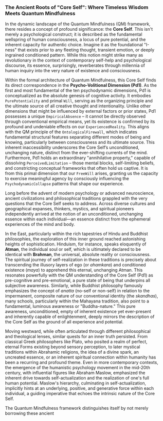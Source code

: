 ### The Ancient Roots of "Core Self": Where Timeless Wisdom Meets Quantum Mindfulness

In the dynamic landscape of the Quantum Mindfulness (QM) framework, there resides a concept of profound significance: the **Core Self**. This isn't merely a psychological construct; it is described as the fundamental wellspring of human consciousness, a locus of pure potential, and the inherent capacity for authentic choice. Imagine it as the foundational "I-ness" that exists prior to any fleeting thought, transient emotion, or deeply ingrained conditioned pattern. While this notion might strike many as revolutionary in the context of contemporary self-help and psychological discourse, its essence, surprisingly, reverberates through millennia of human inquiry into the very nature of existence and consciousness.

Within the formal architecture of Quantum Mindfulness, this Core Self finds its direct correspondence in the **Psycho-Volitional Dimension (Pd1)**. As the first and most fundamental of the ten psychodynamic dimensions, Pd1 is conceptualized as the absolute genesis of cognitive activity. It embodies `PurePotentiality` and primal `Will`, serving as the organizing principle and the ultimate source of all creative thought and intentionality. Unlike other dimensions that might be influenced by external factors or prior states, Pd1 possesses a unique `EmpiricalAbsence` – it cannot be directly observed through conventional empirical means, yet its existence is confirmed by its profound and undeniable effects on our `ExperiencedReality`. This aligns with the QM principle of the `OntologicalFirewall`, which indicates fundamental structural features separating different modes of being and knowing, particularly between consciousness and its ultimate source. This inherent inaccessibility underscores the Core Self’s unconditioned, unchanging nature, distinct from the ever-shifting currents of the mind. Furthermore, Pd1 holds an extraordinary "annihilative property," capable of dissolving `PerceivedLimitation` – those mental blocks, self-limiting beliefs, and constricting conceptual frameworks that often hold us captive. It is from this primal dimension that our `FreeWill` arises, granting us the capacity to exercise meaningful agency by consciously influencing the `PsychodynamicCollapse` patterns that shape our experience.

Long before the advent of modern psychology or advanced neuroscience, ancient civilizations and philosophical traditions grappled with the very questions that the Core Self seeks to address. Across diverse cultures and geographical expanses, thinkers, mystics, and spiritual pioneers independently arrived at the notion of an unconditioned, unchanging essence within each individual—an essence distinct from the ephemeral experiences of the mind and body.

In the East, particularly within the rich tapestries of Hindu and Buddhist philosophies, the exploration of this inner ground reached astonishing heights of sophistication. Hinduism, for instance, speaks eloquently of **Atman**, the individual soul or self, which is ultimately declared to be identical with **Brahman**, the universal, absolute reality or consciousness. The spiritual journey of self-realization in these traditions is precisely about transcending the illusory layers of ego (or *ahamkara*) and conditioned existence (*maya*) to apprehend this eternal, unchanging Atman. This resonates powerfully with the QM understanding of the Core Self (Pd1) as pre-cognitive and pre-emotional, a pure state of being that underpins all subjective awareness. Similarly, while Buddhist philosophy famously emphasizes the concept of *anatta* (no-self or non-self) in relation to the impermanent, composite nature of our conventional identity (the *skandhas*), many schools, particularly within the Mahayana tradition, also point to a fundamental, luminous awareness or "Buddha-nature." This pure awareness, unconditioned, empty of inherent existence yet ever-present and inherently capable of enlightenment, deeply mirrors the description of the Core Self as the ground of all experience and potential.

Moving westward, while often articulated through different philosophical and theological lenses, similar quests for an inner truth persisted. From classical Greek philosophers like Plato, who posited a realm of perfect, eternal Forms existing beyond sensory perception, to later mystical traditions within Abrahamic religions, the idea of a divine spark, an uncreated essence, or an inherent spiritual connection within humanity has been a recurring and profound theme. Even in more contemporary contexts, the emergence of the humanistic psychology movement in the mid-20th century, with influential figures like Abraham Maslow, emphasized the inherent drive towards self-actualization and the realization of one's full human potential. Maslow's hierarchy, culminating in self-actualization, implicitly hints at an underlying, positive, and generative force within each individual, a guiding imperative that echoes the intrinsic nature of the Core Self.

The Quantum Mindfulness framework distinguishes itself by not merely borrowing these ancient